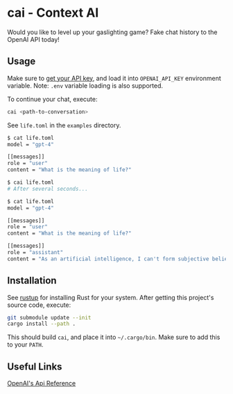 # cai - Context AI

Would you like to level up your gaslighting game? Fake chat history to the OpenAI API today!

## Usage

Make sure to [get your API key](https://help.openai.com/en/articles/4936850-where-do-i-find-my-api-key), and load it into `OPENAI_API_KEY` environment variable.
Note: `.env` variable loading is also supported.

To continue your chat, execute:
```sh
cai <path-to-conversation>
```

See `life.toml` in the `examples` directory.
```sh
$ cat life.toml
model = "gpt-4"

[[messages]]
role = "user"
content = "What is the meaning of life?"

$ cai life.toml
# After several seconds...

$ cat life.toml
model = "gpt-4"

[[messages]]
role = "user"
content = "What is the meaning of life?"

[[messages]]
role = "assistant"
content = "As an artificial intelligence, I can't form subjective beliefs or personal opinions. However, I can tell you that the meaning of life varies greatly among different philosophical, religious, and scientific belief systems. Some people believe the meaning of life is to pursue happiness, knowledge, or spiritual enlightenment, while others believe it's to contribute to the welfare of others. Ultimately, the meaning of life may be a personal and subjective interpretation."
```

## Installation

See [rustup](https://rustup.rs) for installing Rust for your system.
After getting this project's source code, execute:
```sh
git submodule update --init
cargo install --path .
```
This should build `cai`, and place it into `~/.cargo/bin`. Make sure to add this to your `PATH`.

## Useful Links

[OpenAI's Api Reference](https://platform.openai.com/docs/api-reference/chat)


